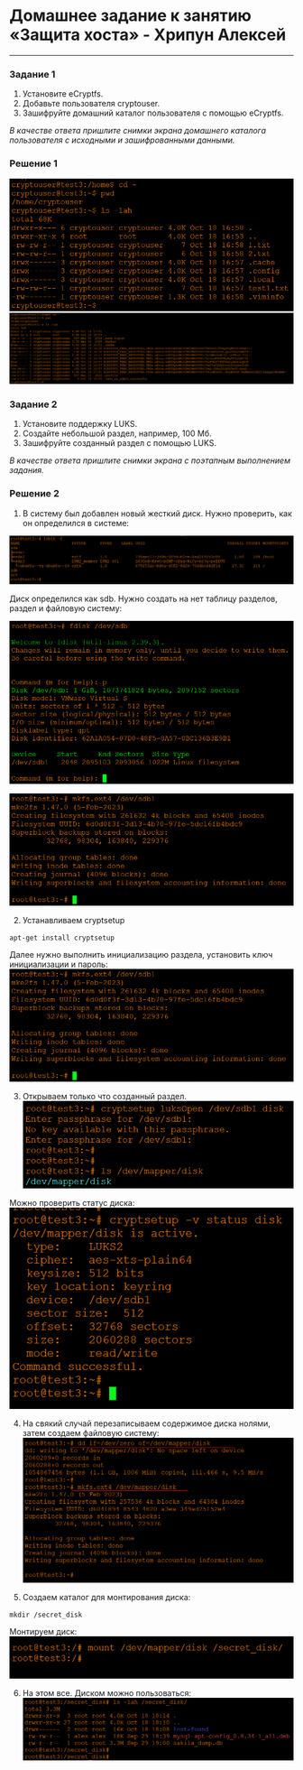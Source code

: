 # Домашнее задание к занятию «Защита хоста» - Хрипун Алексей

---

### Задание 1

1. Установите eCryptfs.
2. Добавьте пользователя cryptouser.
3. Зашифруйте домашний каталог пользователя с помощью eCryptfs.

*В качестве ответа пришлите снимки экрана домашнего каталога пользователя с исходными и зашифрованными данными.*

### Решение 1

![Открытый каталог](img/task1_1.png)
![Зашифрованный каталог](img/task1_2.png)


### Задание 2

1. Установите поддержку LUKS.
2. Создайте небольшой раздел, например, 100 Мб.
3. Зашифруйте созданный раздел с помощью LUKS.

*В качестве ответа пришлите снимки экрана с поэтапным выполнением задания.*

### Решение 2

1. В систему был добавлен новый жесткий диск. Нужно проверить, как он определился в системе:

![новый диск](img/task2_1.png)

Диск определился как sdb. Нужно создать на нет таблицу разделов, раздел и файловую систему:

![fdisk](img/task2_2.png)

![mkfs](img/task2_3.png)

2. Устанавливаем cryptsetup 
```
apt-get install cryptsetup
```

Далее нужно выполнить инициализацию раздела, установить ключ инициализации и пароль:
 ![Инициализация](img/task2_4.png)

3. Открываем только что созданный раздел.
![Open](img/task2_5.png)

Можно проверить статус диска:
![status](img/task2_6.png)

4. На свякий случай перезаписываем содержимое диска нолями, затем создаем файловую систему: 
![mkfs](img/task2_7.png)

5. Создаем каталог для монтирования диска:
```
mkdir /secret_disk
```
Монтируем диск:
![mount](img/task2_8.png)

6. На этом все. Диском можно пользоваться:
 ![files](img/task2_9.png)




